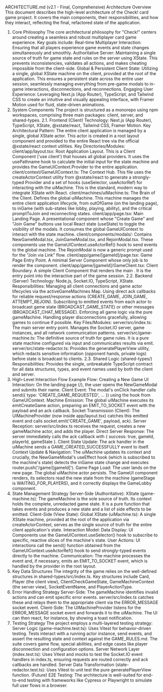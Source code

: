 ARCHITECTURE.md (v2.1 - Final, Comprehensive)
Architecture Overview
This document describes the high-level architecture of the Check! card game project. It covers the main components, their responsibilities, and how they interact, reflecting the final, refactored state of the application.

1. Core Philosophy
   The core architectural philosophy for "Check!" centers around creating a seamless and robust multiplayer card game experience. Key goals include:
   Real-time Multiplayer Interaction: Ensuring that all players experience game events and state changes simultaneously and smoothly.
   Authoritative Server: Maintaining a single source of truth for game state and rules on the server using XState. This prevents inconsistencies, validates all actions, and makes cheating impossible from the client-side.
   Global & Persistent Client State: Utilizing a single, global XState machine on the client, provided at the root of the application. This ensures a persistent state across the entire user session, seamlessly managing everything from pre-game modals to in-game interactions, disconnections, and reconnections.
   Engaging User Experience: Leveraging Next.js (App Router), TypeScript, and Tailwind CSS to create an intuitive and visually appealing interface, with Framer Motion used for fluid, state-driven animations.
2. System Components
   The project is structured as a monorepo using npm workspaces, comprising three main packages: client, server, and shared-types.
   2.1. Frontend (Client)
   Technology: Next.js (App Router), TypeScript, XState, @xstate/react, Tailwind CSS, Framer Motion.
   Key Architectural Pattern: The entire client application is managed by a single, global XState actor. This actor is created in a root layout component and provided to the entire React tree via the official @xstate/react context utilities.
   Key Directories/Modules:
   client/app/layout.tsx: Root Application Layout. This is a Client Component ('use client') that houses all global providers. It uses the usePathname hook to calculate the initial input for the state machine and provides the GameUIContext.Provider to the entire application.
   client/context/GameUIContext.ts: The Context Hub. This file uses the createActorContext utility from @xstate/react to generate a strongly-typed Provider and a set of hooks (useSelector, useActorRef) for interacting with the uiMachine. This is the standard, modern way to integrate XState with React.
   client/machines/uiMachine.ts: The Brain of the Client. Defines the global uiMachine. This machine manages the entire client application lifecycle, from outOfGame (on the landing page), to inGame (with sub-states like lobby, playing, ability), and the critical promptToJoin and reconnecting states.
   client/app/page.tsx: Main Landing Page. A presentational component whose "Create Game" and "Join Game" buttons use local React state (useState) to toggle the visibility of the modals. It consumes the global GameUIContext to interact with the state machine.
   client/components/modals/: Contains NewGameModal.tsx, JoinGameModal.tsx, and RejoinModal.tsx. These components use the GameUIContext.useActorRef() hook to send events to the global machine. The RejoinModal is now a generic prompt used for the "Join via Link" flow.
   client/app/game/[gameId]/page.tsx: Game Page Entry Point. A minimal Server Component whose only job is to render the <GameClient> component.
   client/app/game/[gameId]/GameClient.tsx: Client Boundary. A simple Client Component that renders the main <GameUI />. It is the entry point into the interactive part of the game session.
   2.2. Backend (Server)
   Technology: Node.js, Socket.IO, TypeScript, XState.
   Responsibilities:
   Managing all client connections and game actor lifecycles via the activeGameMachines Map.
   Using direct ack callbacks for reliable request/response actions (CREATE_GAME, JOIN_GAME, ATTEMPT_REJOIN).
   Subscribing to emitted events from each actor to broadcast game state (BROADCAST_GAME_STATE) or other messages (BROADCAST_CHAT_MESSAGE).
   Enforcing all game logic via the pure gameMachine.
   Handling player disconnections gracefully, allowing games to continue if possible.
   Key Files/Modules:
   server/src/index.ts: The main server entry point. Manages the Socket.IO server, game instances, and all network communication patterns.
   server/src/game-machine.ts: The definitive source of truth for game rules. It is a pure state machine configured via input and communicates results via emit.
   server/src/state-redactor.ts: Provides the generatePlayerView utility, which redacts sensitive information (opponent hands, private logs) before state is broadcast to clients.
   2.3. Shared Logic (shared-types/)
   Responsibilities: Provides the single, unbreakable TypeScript contract for all data structures, types, and event names used by both the client and server.
3. High-Level Interaction Flow
   Example Flow: Creating a New Game
   UI Interaction: On the landing page (/), the user opens the NewGameModal and submits their name.
   Client Event: The modal's onClick handler calls send({ type: 'CREATE_GAME_REQUESTED', ... }) using the hook from GameUIContext.
   Machine Emission: The global uiMachine executes its emitCreateGame action, preparing an EMIT_TO_SOCKET event with the payload and an ack callback.
   Socket Transmission (Client): The UIMachineProvider (now inside app/layout.tsx) catches this emitted event and calls socket.emit('CREATE_GAME', payload, ack).
   Server Reception: server/src/index.ts receives the request, creates a new gameMachine actor, and adds the player.
   Direct Server Response: The server immediately calls the ack callback with { success: true, gameId, playerId, gameState }.
   Client State Update: The ack handler in the uiMachine sends a GAME_CREATED_SUCCESSFULLY event to itself.
   Context Update & Navigation: The uiMachine updates its context and crucially, the NewGameModal's useEffect hook (which is subscribed to the machine's state) detects the inGame state change and executes router.push('/game/[gameId]').
   Game Page Load: The user lands on the new page. The global uiMachine actor persists. The GameUI component renders, its selectors read the new state from the machine (gameStage is WAITING_FOR_PLAYERS), and it correctly displays the GameLobby component.
4. State Management Strategy
   Server-Side (Authoritative):
   XState (game-machine.ts): The gameMachine is the sole source of truth. Its context holds the complete, unredacted game state. It is a pure function that takes events and produces a new state and a list of side effects to be emitted.
   Client-Side (View State):
   Global XState (uiMachine.ts): A single XState machine, provided at the root of the application via createActorContext, serves as the single source of truth for the entire client application's state.
   Interaction Model:
   Data Display: UI Components use the GameUIContext.useSelector() hook to subscribe to specific, reactive slices of the machine's state.
   User Actions: UI interactions call the send() function obtained from the GameUIContext.useActorRef() hook to send strongly-typed events directly to the machine.
   Communication: The machine processes the event and, if necessary, emits an EMIT_TO_SOCKET event, which is handled by the provider in the root layout.
5. Key Data Structures
   The integrity of the game relies on the well-defined structures in shared-types/src/index.ts. Key structures include Card, Player (the client view), ClientCheckGameState, GameMachineContext (the server view), SocketEventName, and PlayerActionType.
6. Error Handling Strategy
   Server-Side: The gameMachine identifies invalid actions and can emit specific error events. server/src/index.ts catches these and relays them to the appropriate client via the ERROR_MESSAGE socket event.
   Client-Side: The UIMachineProvider listens for the ERROR_MESSAGE socket event and forwards it to the uiMachine. The UI can then react, for instance, by showing a toast notification.
7. Testing Strategy
   The project employs a multi-layered testing strategy:
   Server Logic (game-machine.test.ts): Uses Vitest for behavior-driven testing. Tests interact with a running actor instance, send events, and assert the resulting state and context against the GAME_RULES.md. The suite covers game flow, special abilities, and edge cases like player disconnection and configuration options.
   Server Network Layer (index.test.ts): Uses Vitest and mocks to test the Socket.IO event handlers in index.ts, ensuring requests are routed correctly and ack callbacks are handled.
   Server Data Transformation (state-redactor.test.ts): Uses Vitest to unit test the pure generatePlayerView function.
   (Future) E2E Testing: The architecture is well-suited for end-to-end testing with frameworks like Cypress or Playwright to simulate full user flows in a browser.
